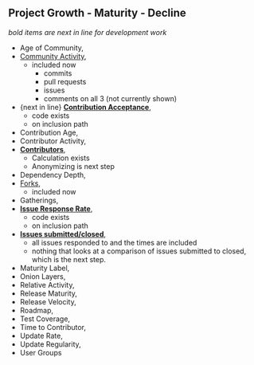 ## Project Growth - Maturity - Decline

*bold items are next in line for development work*

 - Age of Community,
 - [Community Activity](https://wiki.linuxfoundation.org/oss-health-metrics/metrics/community-activity),
    - included now
      - commits
      - pull requests
      - issues
      - comments on all 3 (not currently shown)
 - {next in line} **[Contribution Acceptance](https://wiki.linuxfoundation.org/oss-health-metrics/metrics/contribution-acceptance)**,
    - code exists
    - on inclusion path
 - Contribution Age,
 - Contributor Activity,
 - **[Contributors](https://wiki.linuxfoundation.org/oss-health-metrics/metrics/contributors)**,
    - Calculation exists
    - Anonymizing is next step
 - Dependency Depth,
 - [Forks](https://wiki.linuxfoundation.org/oss-health-metrics/metrics/forks),
    - included now
 - Gatherings,
 - **[Issue Response Rate](https://wiki.linuxfoundation.org/oss-health-metrics/metrics/issue-response-rate)**,
    - code exists
    - on inclusion path
 - **[Issues submitted/closed](https://wiki.linuxfoundation.org/oss-health-metrics/metrics/issues-submitted-closed)**,
    - all issues responded to and the times are included
    - nothing that looks at a comparison of issues submitted to closed, which is the next step.
 - Maturity Label,
 - Onion Layers,
 - Relative Activity,
 - Release Maturity,
 - Release Velocity,
 - Roadmap,
 - Test Coverage,
 - Time to Contributor,
 - Update Rate,
 - Update Regularity,
 - User Groups
